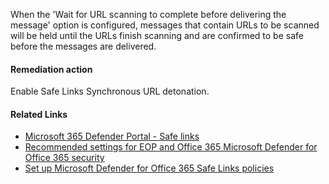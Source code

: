 When the 'Wait for URL scanning to complete before delivering the message' option is configured, messages that contain URLs to be scanned will be held until the URLs finish scanning and are confirmed to be safe before the messages are delivered.

#### Remediation action
Enable Safe Links Synchronous URL detonation.

#### Related Links

* [Microsoft 365 Defender Portal - Safe links](https://security.microsoft.com/safelinksv2) 
* [Recommended settings for EOP and Office 365 Microsoft Defender for Office 365 security](https://aka.ms/orca-atpp-docs-7) 
* [Set up Microsoft Defender for Office 365 Safe Links policies](https://aka.ms/orca-atpp-docs-10)
